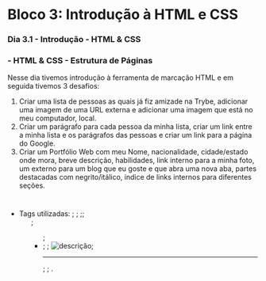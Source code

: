 # Bloco 3: Introdução à HTML e CSS

### Dia 3.1 - Introdução - HTML & CSS 

###               - HTML & CSS - Estrutura de Páginas



Nesse dia tivemos introdução à ferramenta de marcação HTML e em seguida tivemos 3 desafios:

1. Criar uma lista de pessoas as quais já fiz amizade na Trybe, adicionar uma imagem de uma URL externa e adicionar uma imagem que está no meu computador, local.
2. Criar um parágrafo para cada pessoa da minha lista, criar um link entre a minha lista e os parágrafos das pessoas e criar um link para a página do Google.
3. Criar um Portfólio Web com meu Nome, nacionalidade, cidade/estado onde mora, breve descrição, habilidades, link interno para a minha foto, um externo para um blog que eu goste e que abra uma nova aba, partes destacadas com negrito/itálico, índice de links internos para diferentes seções.

#
- Tags utilizadas: <!DOCTYPE html>; <html>; <head>;<body>;<ol>; <ul>; <li>; <break>; <img src="~/foto" width="Ypx" alt="descrição">; <hr>; <a href="https://site" target="" ou target="_blank"></a>; <a href="#id"><a>.
#
